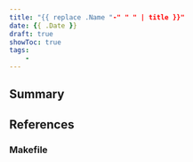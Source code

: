 ```yaml
---
title: "{{ replace .Name "-" " " | title }}"
date: {{ .Date }}
draft: true
showToc: true
tags:
    -
---
```


## Summary

## References

### Makefile